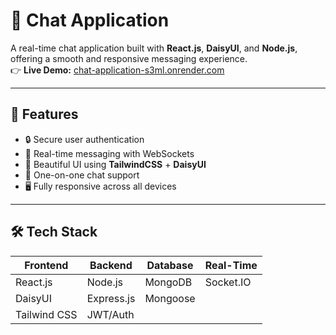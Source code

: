 # 💬 Chat Application

A real-time chat application built with **React.js**, **DaisyUI**, and **Node.js**, offering a smooth and responsive messaging experience.  
👉 **Live Demo:** [chat-application-s3ml.onrender.com](https://chat-application-s3ml.onrender.com)

---

## 🚀 Features

- 🔒 Secure user authentication
- 💬 Real-time messaging with WebSockets
- 🎨 Beautiful UI using **TailwindCSS** + **DaisyUI**
- 👥 One-on-one chat support
- 🖥️ Fully responsive across all devices

---

## 🛠️ Tech Stack

| Frontend     | Backend      | Database      | Real-Time    |
|--------------|--------------|---------------|--------------|
| React.js     | Node.js      | MongoDB       | Socket.IO    |
| DaisyUI      | Express.js   | Mongoose      |              |
| Tailwind CSS | JWT/Auth     |               |              |

